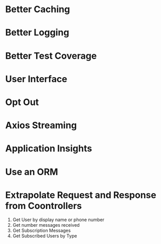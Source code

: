 # Better Caching
# Better Logging
# Better Test Coverage
# User Interface
# Opt Out
# Axios Streaming
# Application Insights
# Use an ORM
# Extrapolate Request and Response from Coontrollers

1) Get User by display name or phone number
2) Get number messages received
3) Get Subscription Messages
4) Get Subscribed Users by Type
